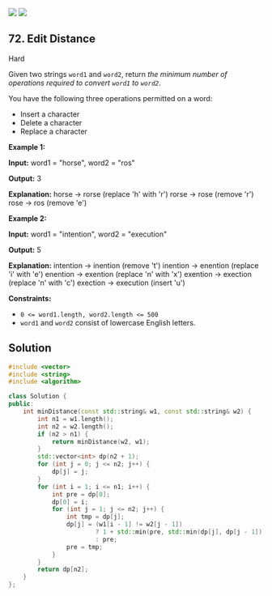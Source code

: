 [![](https://img.shields.io/github/stars/LeetCode-in-Cpp/LeetCode-in-Cpp?label=Stars&style=flat-square)](https://github.com/LeetCode-in-Cpp/LeetCode-in-Cpp)
[![](https://img.shields.io/github/forks/LeetCode-in-Cpp/LeetCode-in-Cpp?label=Fork%20me%20on%20GitHub%20&style=flat-square)](https://github.com/LeetCode-in-Cpp/LeetCode-in-Cpp/fork)

## 72\. Edit Distance

Hard

Given two strings `word1` and `word2`, return _the minimum number of operations required to convert `word1` to `word2`_.

You have the following three operations permitted on a word:

*   Insert a character
*   Delete a character
*   Replace a character

**Example 1:**

**Input:** word1 = "horse", word2 = "ros"

**Output:** 3

**Explanation:** horse -> rorse (replace 'h' with 'r') rorse -> rose (remove 'r') rose -> ros (remove 'e') 

**Example 2:**

**Input:** word1 = "intention", word2 = "execution"

**Output:** 5

**Explanation:** intention -> inention (remove 't') inention -> enention (replace 'i' with 'e') enention -> exention (replace 'n' with 'x') exention -> exection (replace 'n' with 'c') exection -> execution (insert 'u') 

**Constraints:**

*   `0 <= word1.length, word2.length <= 500`
*   `word1` and `word2` consist of lowercase English letters.



## Solution

```cpp
#include <vector>
#include <string>
#include <algorithm>

class Solution {
public:
    int minDistance(const std::string& w1, const std::string& w2) {
        int n1 = w1.length();
        int n2 = w2.length();
        if (n2 > n1) {
            return minDistance(w2, w1);
        }
        std::vector<int> dp(n2 + 1);
        for (int j = 0; j <= n2; j++) {
            dp[j] = j;
        }
        for (int i = 1; i <= n1; i++) {
            int pre = dp[0];
            dp[0] = i;
            for (int j = 1; j <= n2; j++) {
                int tmp = dp[j];
                dp[j] = (w1[i - 1] != w2[j - 1])
                        ? 1 + std::min(pre, std::min(dp[j], dp[j - 1]))
                        : pre;
                pre = tmp;
            }
        }
        return dp[n2];
    }
};
```